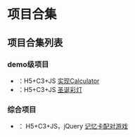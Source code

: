 # 项目合集

## 项目合集列表

### demo级项目
- ：H5+C3+JS [实现Calculator](./details/Cala.md)
- ：H5+C3+JS [圣诞彩灯](./details/ChristmasLights.md)

### 综合项目
- ： H5+C3+JS，jQuery [记忆卡配对游戏](./details/CardMatchingGame.md)
